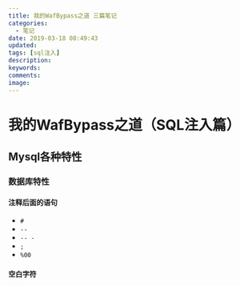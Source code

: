 ```yaml
---
title: 我的WafBypass之道 三篇笔记
categories:
  - 笔记
date: 2019-03-18 08:49:43
updated:
tags: [sql注入]
description:
keywords:
comments:
image:
---
```


# 我的WafBypass之道（SQL注入篇）

## Mysql各种特性

### 数据库特性

#### 注释后面的语句
- `#`
- `-- `
- `-- -`
- `;`
- `%00`

#### 空白字符


